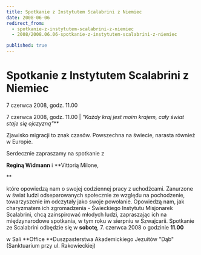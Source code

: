 ```yaml
---
title: Spotkanie z Instytutem Scalabrini z Niemiec
date: 2008-06-06
redirect_from: 
  - spotkanie-z-instytutem-scalabrini-z-niemiec
  - 2008/2008.06.06-spotkanie-z-instytutem-scalabrini-z-niemiec

published: true
---
```




# Spotkanie z Instytutem Scalabrini z Niemiec

<time>7 czerwca 2008, godz. 11.00</time>

7 czerwca 2008, godz. 11.00 | 
*"Każdy kraj jest moim krajem, cały świat staje się ojczyzną"***

Zjawisko migracji to znak czasów. Powszechna na świecie, narasta również w Europie.

 

Serdecznie zapraszamy na spotkanie z 

**Reginą Widmann** i **Vittorią Milone, 

**

które opowiedzą nam o swojej codziennej pracy z uchodźcami. Zanurzone w świat ludzi odseparowanych społecznie ze względu na pochodzenie, towarzyszenie im odczytały jako swoje powołanie. Opowiedzą nam, jak charyzmatem ich zgromadzenia - Świeckiego Instytutu Misjonarek Scalabrini, chcą zainspirować młodych ludzi, zapraszając ich na międzynarodowe spotkania, w tym roku w sierpniu w Szwajcarii. 
Spotkanie ze Scalabrini odbędzie się w **sobotę**, 7. czerwca 2008 o godzinie **11.00** 

w Sali **Office **Duszpasterstwa Akademickiego Jezuitów "Dąb" (Sanktuarium przy ul. Rakowieckiej)


<!--CONTENT FROM OLD SERVER (jos before 2013): 7 czerwca 2008, godz. 11.00 | 
*"Każdy kraj jest moim krajem, cały świat staje się ojczyzną"***

Zjawisko migracji to znak czasów. Powszechna na świecie, narasta również w Europie.

 

Serdecznie zapraszamy na spotkanie z 



**Reginą Widmann** i **Vittorią Milone, 

**

które opowiedzą nam o swojej codziennej pracy z uchodźcami. Zanurzone w świat ludzi odseparowanych społecznie ze względu na pochodzenie, towarzyszenie im odczytały jako swoje powołanie. Opowiedzą nam, jak charyzmatem ich zgromadzenia - Świeckiego Instytutu Misjonarek Scalabrini, chcą zainspirować młodych ludzi, zapraszając ich na międzynarodowe spotkania, w tym roku w sierpniu w Szwajcarii. 


Spotkanie ze Scalabrini odbędzie się w **sobotę**, 7. czerwca 2008 o godzinie **11.00** 



w Sali **Office **Duszpasterstwa Akademickiego Jezuitów "Dąb" (Sanktuarium przy ul. Rakowieckiej)

-->

<!--{{json:{"created_date":"2008-06-06 22:20:36","publish_down":"0000-00-00 00:00:00","id":"635"}}}-->